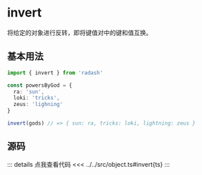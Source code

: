 # invert

将给定的对象进行反转，即将键值对中的键和值互换。

## 基本用法

```ts
import { invert } from 'radash'

const powersByGod = {
  ra: 'sun',
  loki: 'tricks',
  zeus: 'lighning'
}

invert(gods) // => { sun: ra, tricks: loki, lightning: zeus }
```

## 源码

::: details 点我查看代码
<<< ../../src/object.ts#invert{ts}
:::
